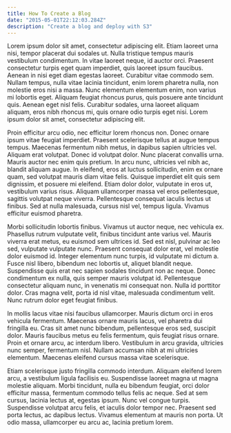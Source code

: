 ```yaml
---
title: How To Create a Blog
date: "2015-05-01T22:12:03.284Z"
description: "Create a blog and deploy with S3"
---
```


Lorem ipsum dolor sit amet, consectetur adipiscing elit. Etiam laoreet urna nisi, tempor placerat dui sodales ut. Nulla tristique tempus mauris vestibulum condimentum. In vitae laoreet neque, id auctor orci. Praesent consectetur turpis eget quam imperdiet, quis laoreet ipsum faucibus. Aenean in nisi eget diam egestas laoreet. Curabitur vitae commodo sem. Nullam tempus, nulla vitae lacinia tincidunt, enim lorem pharetra nulla, non molestie eros nisi a massa. Nunc elementum elementum enim, non varius mi lobortis eget. Aliquam feugiat rhoncus purus, quis posuere ante tincidunt quis. Aenean eget nisl felis. Curabitur sodales, urna laoreet aliquam aliquam, eros nibh rhoncus mi, quis ornare odio turpis eget nisi. Lorem ipsum dolor sit amet, consectetur adipiscing elit.

Proin efficitur arcu odio, nec efficitur lorem rhoncus non. Donec ornare ipsum vitae feugiat imperdiet. Praesent scelerisque tellus at augue tempus tempus. Maecenas fermentum nibh metus, in dapibus sapien ultricies vel. Aliquam erat volutpat. Donec id volutpat dolor. Nunc placerat convallis urna. Mauris auctor nec enim quis pretium. In arcu nunc, ultricies vel nibh ac, blandit aliquam augue. In eleifend, eros at luctus sollicitudin, enim ex ornare quam, sed volutpat mauris diam vitae felis. Quisque imperdiet elit quis sem dignissim, et posuere mi eleifend. Etiam dolor dolor, vulputate in eros ut, vestibulum varius risus. Aliquam ullamcorper massa vel eros pellentesque, sagittis volutpat neque viverra. Pellentesque consequat iaculis lectus ut finibus. Sed at nulla malesuada, cursus nisl vel, tempus ligula. Vivamus efficitur euismod pharetra.

Morbi sollicitudin lobortis finibus. Vivamus ut auctor neque, nec vehicula ex. Phasellus rutrum vulputate velit, finibus tincidunt ante varius vel. Mauris viverra erat metus, eu euismod sem ultrices id. Sed est nisl, pulvinar ac leo sed, vulputate vulputate nunc. Praesent consequat dolor erat, vel molestie dolor euismod id. Integer elementum nunc turpis, id vulputate mi dictum a. Fusce nisl libero, bibendum nec lobortis ut, aliquet blandit neque. Suspendisse quis erat nec sapien sodales tincidunt non ac neque. Donec condimentum ex nulla, quis semper mauris volutpat id. Pellentesque consectetur aliquam nunc, in venenatis mi consequat non. Nulla id porttitor dolor. Cras magna velit, porta id nisl vitae, malesuada condimentum velit. Nunc rutrum dolor eget feugiat finibus.

In mollis lacus vitae nisi faucibus ullamcorper. Mauris dictum orci in eros vehicula fermentum. Maecenas ornare mauris lacus, vel pharetra dui fringilla eu. Cras sit amet nunc bibendum, pellentesque eros sed, suscipit dolor. Mauris faucibus metus eu felis fermentum, quis feugiat risus ornare. Proin et ornare arcu, ac interdum libero. Vestibulum in arcu gravida, ultricies nunc semper, fermentum nisl. Nullam accumsan nibh at mi ultricies elementum. Maecenas eleifend cursus massa vitae scelerisque.

Etiam scelerisque justo fringilla commodo interdum. Aliquam eleifend lorem arcu, a vestibulum ligula facilisis eu. Suspendisse laoreet magna ut magna molestie aliquam. Morbi tincidunt, nulla eu bibendum feugiat, orci dolor efficitur massa, fermentum commodo tellus felis ac neque. Sed at sem cursus, lacinia lectus at, egestas ipsum. Nunc vel congue turpis. Suspendisse volutpat arcu felis, et iaculis dolor tempor nec. Praesent sed porta lectus, ac dapibus lectus. Vivamus elementum at mauris non porta. Ut odio massa, ullamcorper eu arcu ac, lacinia pretium lorem.
